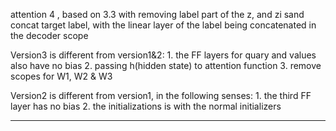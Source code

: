 attention 4  , based on 3.3 with removing label part of the z, and zi sand concat target label, with the linear layer of the label being concatenated in the decoder scope


	
		
Version3 is different from version1&2:
	1. the FF layers for quary and values also have no  bias
	2. passing h(hidden state) to attention function
	3. remove scopes for W1, W2 & W3

Version2 is different from version1, in the following senses:
	1. the third FF layer has no bias
	2. the initializations is with the normal initializers

*****************************************************************
